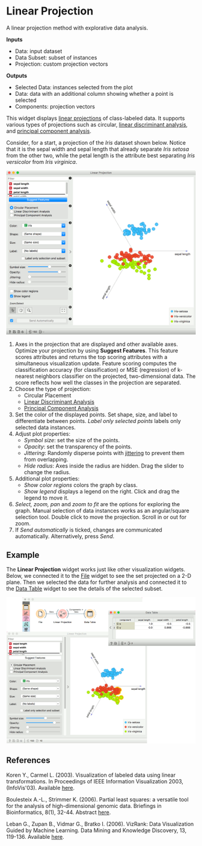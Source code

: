 Linear Projection
=================

A linear projection method with explorative data analysis.

**Inputs**

- Data: input dataset
- Data Subset: subset of instances
- Projection: custom projection vectors

**Outputs**

- Selected Data: instances selected from the plot
- Data: data with an additional column showing whether a point is selected
- Components: projection vectors

This widget displays [linear projections](https://en.wikipedia.org/wiki/Projection_(linear_algebra)) of class-labeled data. It supports various types of projections such as circular, [linear discriminant analysis](https://en.wikipedia.org/wiki/Linear_discriminant_analysis), and [principal component analysis](https://en.wikipedia.org/wiki/Principal_component_analysis).

Consider, for a start, a projection of the *Iris* dataset shown below. Notice that it is the sepal width and sepal length that already separate *Iris setosa* from the other two, while the petal length is the attribute best separating *Iris versicolor* from *Iris virginica*.

![](images/LinearProjection-stamped.png)

1. Axes in the projection that are displayed and other available axes. Optimize your projection by using **Suggest Features**. This feature scores attributes and returns the top scoring attributes with a simultaneous visualization update. Feature scoring computes the classification accuracy (for classification) or MSE (regression) of k-nearest neighbors classifier on the projected, two-dimensional data. The score reflects how well the classes in the projection are separated.
2. Choose the type of projection:
   - Circular Placement
   - [Linear Discriminant Analysis](https://en.wikipedia.org/wiki/Linear_discriminant_analysis)
   - [Principal Component Analysis](https://en.wikipedia.org/wiki/Principal_component_analysis)
3. Set the color of the displayed points. Set shape, size, and label to differentiate between points.
   *Label only selected points* labels only selected data instances.
4. Adjust plot properties:
   - *Symbol size*: set the size of the points.
   - *Opacity*: set the transparency of the points.
   - *Jittering*: Randomly disperse points with [jittering](https://en.wikipedia.org/wiki/Jitter) to prevent them from overlapping.
   - *Hide radius*: Axes inside the radius are hidden. Drag the slider to change the radius.
5. Additional plot properties:
   - *Show color regions* colors the graph by class.
   - *Show legend* displays a legend on the right. Click and drag the legend to move it.
6. *Select, zoom, pan* and *zoom to fit* are the options for exploring the graph. Manual selection of data instances works as an angular/square selection tool. Double click to move the projection. Scroll in or out for zoom.
7. If *Send automatically* is ticked, changes are communicated automatically. Alternatively, press *Send*.

Example
-------

The **Linear Projection** widget works just like other visualization widgets. Below, we connected it to the [File](../data/file.md) widget to see the set projected on a 2-D plane. Then we selected the data for further analysis and connected it to the [Data Table](../data/datatable.md) widget to see the details of the selected subset.

![](images/LinearProjection-Example.png)

References
----------

Koren Y., Carmel L. (2003). Visualization of labeled data using linear transformations. In Proceedings of IEEE Information Visualization 2003, (InfoVis'03). Available [here](http://citeseerx.ist.psu.edu/viewdoc/download;jsessionid=3DDF0DB68D8AB9949820A19B0344C1F3?doi=10.1.1.13.8657&rep=rep1&type=pdf).

Boulesteix A.-L., Strimmer K. (2006). Partial least squares: a versatile tool for the analysis of high-dimensional genomic data. Briefings in Bioinformatics, 8(1), 32-44. Abstract [here](http://bib.oxfordjournals.org/content/8/1/32.abstract).

Leban G., Zupan B., Vidmar G., Bratko I. (2006). VizRank: Data Visualization Guided by Machine Learning. Data Mining and Knowledge Discovery, 13, 119-136. Available [here](http://eprints.fri.uni-lj.si/210/2/1._G._Leban%2C_B._Zupan%2C_G._Vidmar%2C_I._Bratko%2C_Data_Mining_and_Knowledge_Discovery_13%2C_119-36_(2006)..pdf).
